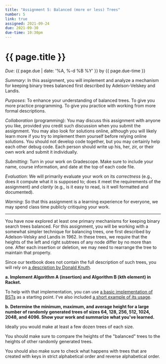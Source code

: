 ```yaml
---
title: "Assignment 5: Balanced (more or less) Trees"
number: 5
link: true
assigned: 2021-09-24
due: 2021-09-30
due-time: 10:30pm
---
```

# {{ page.title }}

*Due*: {{ page.due | date: '%A, %-d %B %Y' }} by {{ page.due-time }}

*Summary*: In this assignment, you will implement and analyze a mechanism
for keeping binary trees balanced first described by Adelson-Velskey and
Landis.

*Purposes*: To enhance your understanding of balanced trees.  To give
you more practice programming.  To give you practice with working from
more formal descriptions.

*Collaboration* (programming): You may discuss this assignment with
anyone you like, provided you credit such discussion when you submit
the assignment.  You may also look for solutions online, although
you will likely learn more if you try to implement them yourself
before relying online solutions.  You should not develop code
together, but you may certainly help each other debug code.  Each
person should write up his, her, zir, or their own work and submit
it individually.

*Submitting*: Turn in your work on Gradescope.  Make sure to include
your name, course information, and date at the top of each code
file.

*Evaluation*: We will primarily evaluate your work on its *correctness*
(e.g., does it compute what it is supposed to; does it meet the
requirements of the assignment) and *clarity* (e.g., is it easy to read,
is it well formatted and documented).  

*Warning*: So that this assignment is a learning experience for everyone,
we may spend class time publicly critiquing your work.

---

You have now explored at least one primary mechanisms for keeping
binary search trees balanced.  For this assignment, you will be
working with a somewhat simpler technique for balancing trees, one
first described by Adelson-Velsky and Landis in 1962.  In these
trees, we require that the heights of the left and right subtrees
of any node differ by no more than one.  After each insertion or
deletion, we may need to rearrange the tree to maintain that property.

Since our textbook does not contain the full description of such
trees, you will rely on [a description by Donald
Knuth](../files/Knuth-Balanced-Trees.pdf).

**a. Implement Algorithm A (insertion) and Algorithm B (kth element) in Racket.**

To help with that implementation, you can use [a basic implementation
of BSTs](../files/bst.rkt) as a starting point.  I've also included
[a short example of its usage](../files/bst-examples.rkt).

**b. Determine the minimum, maximum, and average height for a large
number of randomly generated trees of sizes 64, 128, 256, 512, 1024,
2048, and 4096.  Show your work and summarize what you've learned.**

Ideally you would make at least a few dozen trees of each size.  

You should make sure to compare the heights of the "balanced" trees to
the heights of other randomly generated trees. 

You should also make sure to check what happens with trees that are
created with keys in strict alphabetical order and reverse alphabetical
order.
